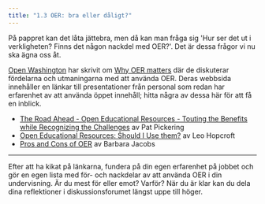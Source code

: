 ```yaml
---
title: "1.3 OER: bra eller dåligt?"
---
```


På pappret kan det låta jättebra, men då kan man fråga sig 'Hur ser det ut i verkligheten? Finns det någon nackdel med OER?'. Det är dessa frågor vi nu ska ägna oss åt. 

[Open Washington][1] har skrivit om [Why OER matters][2] där de diskuterar fördelarna och utmaningarna med att använda OER. Deras webbsida innehåller en länkar till presentationer från personal som redan har erfarenhet av att använda öppet innehåll; hitta några av dessa här för att få en inblick.  

 - [The Road Ahead - Open Educational Resources - Touting the Benefits
   while Recognizing the Challenges][3] av Pat Pickering
 - [Open Educational Resources: Should I Use them?][4] av Leo Hopcroft
 - [Pros and Cons of OER][5] av Barbara Jacobs


----------


Efter att ha kikat på länkarna, fundera på din egen erfarenhet på jobbet och gör en egen lista med för- och nackdelar av att använda OER i din undervisning. Är du mest för eller emot? Varför? När du är klar kan du dela dina reflektioner i diskussionsforumet längst uppe till höger.



  [1]: http://www.openwa.org/about/
  [2]: http://www.openwa.org/module-9/
  [3]: http://www.slideshare.net/patpickering/the-road-ahead-oer-benefits-and-challenges-with-attribution
  [4]: http://www.slideshare.net/lhopcroft/oer-should-i-use-them-36154265
  [5]: http://www.slideshare.net/Littleprof/oer-pro
